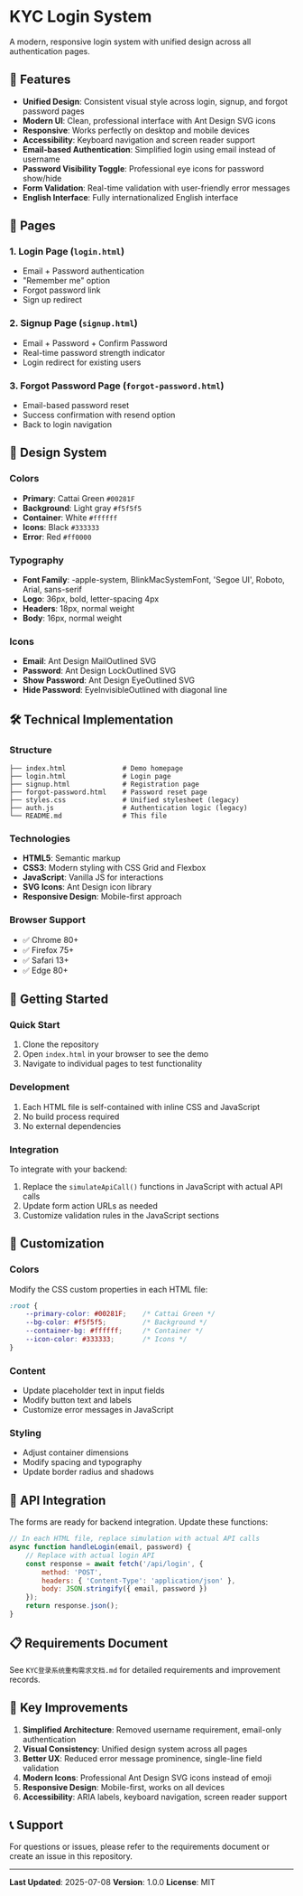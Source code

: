 # KYC Login System

A modern, responsive login system with unified design across all authentication pages.

## 🎯 Features

- **Unified Design**: Consistent visual style across login, signup, and forgot password pages
- **Modern UI**: Clean, professional interface with Ant Design SVG icons
- **Responsive**: Works perfectly on desktop and mobile devices
- **Accessibility**: Keyboard navigation and screen reader support
- **Email-based Authentication**: Simplified login using email instead of username
- **Password Visibility Toggle**: Professional eye icons for password show/hide
- **Form Validation**: Real-time validation with user-friendly error messages
- **English Interface**: Fully internationalized English interface

## 📱 Pages

### 1. Login Page (`login.html`)
- Email + Password authentication
- "Remember me" option
- Forgot password link
- Sign up redirect

### 2. Signup Page (`signup.html`)
- Email + Password + Confirm Password
- Real-time password strength indicator
- Login redirect for existing users

### 3. Forgot Password Page (`forgot-password.html`)
- Email-based password reset
- Success confirmation with resend option
- Back to login navigation

## 🎨 Design System

### Colors
- **Primary**: Cattai Green `#00281F`
- **Background**: Light gray `#f5f5f5`
- **Container**: White `#ffffff`
- **Icons**: Black `#333333`
- **Error**: Red `#ff0000`

### Typography
- **Font Family**: -apple-system, BlinkMacSystemFont, 'Segoe UI', Roboto, Arial, sans-serif
- **Logo**: 36px, bold, letter-spacing 4px
- **Headers**: 18px, normal weight
- **Body**: 16px, normal weight

### Icons
- **Email**: Ant Design MailOutlined SVG
- **Password**: Ant Design LockOutlined SVG
- **Show Password**: Ant Design EyeOutlined SVG
- **Hide Password**: EyeInvisibleOutlined with diagonal line

## 🛠 Technical Implementation

### Structure
```
├── index.html              # Demo homepage
├── login.html              # Login page
├── signup.html             # Registration page
├── forgot-password.html    # Password reset page
├── styles.css              # Unified stylesheet (legacy)
├── auth.js                 # Authentication logic (legacy)
└── README.md               # This file
```

### Technologies
- **HTML5**: Semantic markup
- **CSS3**: Modern styling with CSS Grid and Flexbox
- **JavaScript**: Vanilla JS for interactions
- **SVG Icons**: Ant Design icon library
- **Responsive Design**: Mobile-first approach

### Browser Support
- ✅ Chrome 80+
- ✅ Firefox 75+
- ✅ Safari 13+
- ✅ Edge 80+

## 🚀 Getting Started

### Quick Start
1. Clone the repository
2. Open `index.html` in your browser to see the demo
3. Navigate to individual pages to test functionality

### Development
1. Each HTML file is self-contained with inline CSS and JavaScript
2. No build process required
3. No external dependencies

### Integration
To integrate with your backend:
1. Replace the `simulateApiCall()` functions in JavaScript with actual API calls
2. Update form action URLs as needed
3. Customize validation rules in the JavaScript sections

## 📝 Customization

### Colors
Modify the CSS custom properties in each HTML file:
```css
:root {
    --primary-color: #00281F;    /* Cattai Green */
    --bg-color: #f5f5f5;         /* Background */
    --container-bg: #ffffff;     /* Container */
    --icon-color: #333333;       /* Icons */
}
```

### Content
- Update placeholder text in input fields
- Modify button text and labels
- Customize error messages in JavaScript

### Styling
- Adjust container dimensions
- Modify spacing and typography
- Update border radius and shadows

## 🔧 API Integration

The forms are ready for backend integration. Update these functions:

```javascript
// In each HTML file, replace simulation with actual API calls
async function handleLogin(email, password) {
    // Replace with actual login API
    const response = await fetch('/api/login', {
        method: 'POST',
        headers: { 'Content-Type': 'application/json' },
        body: JSON.stringify({ email, password })
    });
    return response.json();
}
```

## 📋 Requirements Document

See `KYC登录系统重构需求文档.md` for detailed requirements and improvement records.

## 🎯 Key Improvements

1. **Simplified Architecture**: Removed username requirement, email-only authentication
2. **Visual Consistency**: Unified design system across all pages
3. **Better UX**: Reduced error message prominence, single-line field validation
4. **Modern Icons**: Professional Ant Design SVG icons instead of emoji
5. **Responsive Design**: Mobile-first, works on all devices
6. **Accessibility**: ARIA labels, keyboard navigation, screen reader support

## 📞 Support

For questions or issues, please refer to the requirements document or create an issue in this repository.

---

**Last Updated**: 2025-07-08
**Version**: 1.0.0
**License**: MIT
